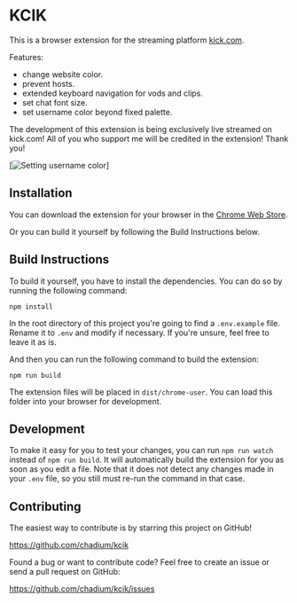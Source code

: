# KCIK

This is a browser extension for the streaming platform [kick.com](https://kick.com).

Features:
- change website color.
- prevent hosts.
- extended keyboard navigation for vods and clips.
- set chat font size.
- set username color beyond fixed palette.

The development of this extension is being exclusively live streamed on kick.com! All of you who support me will be credited in the extension! Thank you!

[![Setting username color](https://lh3.googleusercontent.com/9zqfmqYps_Nn_Qmpif2kNNK9KitxHEuJ6h-zkh5HKI5ks2-1KMII0jTC0CUvXtKDqpjFEUd9eY4YZTD0BcldybqIBDw=w640-h400-e365-rj-sc0x00ffffff)]


## Installation

You can download the extension for your browser in the [Chrome Web Store](https://chrome.google.com/webstore/detail/kcik/gjhhdbbkhppoflbcoigffpphhmkffbcf).

Or you can build it yourself by following the Build Instructions below.


## Build Instructions

To build it yourself, you have to install the dependencies. You can do so by running the following command:

```
npm install
```

In the root directory of this project you're going to find a `.env.example` file. Rename it to `.env` and modify if necessary. If you're unsure, feel free to leave it as is.

And then you can run the following command to build the extension:

```
npm run build
```

The extension files will be placed in `dist/chrome-user`. You can load this folder into your browser for development.


## Development

To make it easy for you to test your changes, you can run `npm run watch` instead of `npm run build`. It will automatically build the extension for you as soon as you edit a file. Note that it does not detect any changes made in your `.env` file, so you still must re-run the command in that case.


## Contributing

The easiest way to contribute is by starring this project on GitHub!

https://github.com/chadium/kcik

Found a bug or want to contribute code? Feel free to create an issue or send a pull request on GitHub:

https://github.com/chadium/kcik/issues
